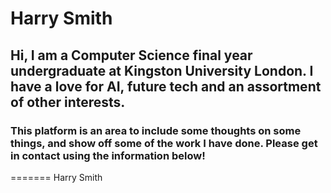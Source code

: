 # Harry Smith

## Hi, I am a Computer Science final year undergraduate at Kingston University London. I have a love for AI, future tech and an assortment of other interests. 

### This platform is an area to include some thoughts on some things, and show off some of the work I have done. Please get in contact using the information below!
=======
Harry Smith
